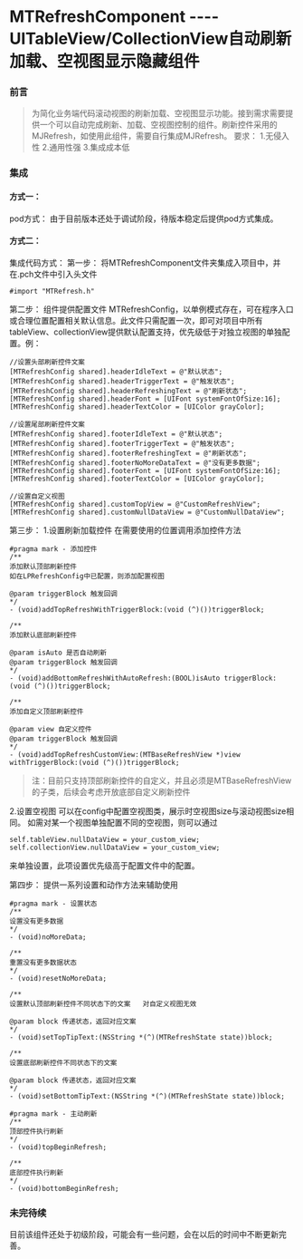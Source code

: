 # MTRefreshComponent ----UITableView/CollectionView自动刷新加载、空视图显示隐藏组件

### 前言
>为简化业务端代码滚动视图的刷新加载、空视图显示功能。接到需求需要提供一个可以自动完成刷新、加载、空视图控制的组件。刷新控件采用的MJRefresh，如使用此组件，需要自行集成MJRefresh。
要求：
1.无侵入性
2.通用性强
3.集成成本低

### 集成
#### 方式一：
pod方式：
由于目前版本还处于调试阶段，待版本稳定后提供pod方式集成。
#### 方式二：
集成代码方式：
第一步：
将MTRefreshComponent文件夹集成入项目中，并在.pch文件中引入头文件
```
#import "MTRefresh.h"
```
第二步：
组件提供配置文件 MTRefreshConfig，以单例模式存在，可在程序入口或合理位置配置相关默认信息。此文件只需配置一次，即可对项目中所有tableView、collectionView提供默认配置支持，优先级低于对独立视图的单独配置。例：
```
//设置头部刷新控件文案
[MTRefreshConfig shared].headerIdleText = @"默认状态";
[MTRefreshConfig shared].headerTriggerText = @"触发状态";
[MTRefreshConfig shared].headerRefreshingText = @"刷新状态";
[MTRefreshConfig shared].headerFont = [UIFont systemFontOfSize:16];
[MTRefreshConfig shared].headerTextColor = [UIColor grayColor];

//设置尾部刷新控件文案
[MTRefreshConfig shared].footerIdleText = @"默认状态";
[MTRefreshConfig shared].footerTriggerText = @"触发状态";
[MTRefreshConfig shared].footerRefreshingText = @"刷新状态";
[MTRefreshConfig shared].footerNoMoreDataText = @"没有更多数据";
[MTRefreshConfig shared].footerFont = [UIFont systemFontOfSize:16];
[MTRefreshConfig shared].footerTextColor = [UIColor grayColor];

//设置自定义视图
[MTRefreshConfig shared].customTopView = @"CustomRefreshView";
[MTRefreshConfig shared].customNullDataView = @"CustomNullDataView";
```
第三步：
1.设置刷新加载控件
在需要使用的位置调用添加控件方法
```
#pragma mark - 添加控件
/**
添加默认顶部刷新控件
如在LPRefreshConfig中已配置，则添加配置视图

@param triggerBlock 触发回调
*/
- (void)addTopRefreshWithTriggerBlock:(void (^)())triggerBlock;

/**
添加默认底部刷新控件

@param isAuto 是否自动刷新
@param triggerBlock 触发回调
*/
- (void)addBottomRefreshWithAutoRefresh:(BOOL)isAuto triggerBlock:(void (^)())triggerBlock;

/**
添加自定义顶部刷新控件

@param view 自定义控件
@param triggerBlock 触发回调
*/
- (void)addTopRefreshCustomView:(MTBaseRefreshView *)view withTriggerBlock:(void (^)())triggerBlock;
```
>注：目前只支持顶部刷新控件的自定义，并且必须是MTBaseRefreshView的子类，后续会考虑开放底部自定义刷新控件

2.设置空视图
可以在config中配置空视图类，展示时空视图size与滚动视图size相同。
如需对某一个视图单独配置不同的空视图，则可以通过
```
self.tableView.nullDataView = your_custom_view;
self.collectionView.nullDataView = your_custom_view;
```
来单独设置，此项设置优先级高于配置文件中的配置。

第四步：
提供一系列设置和动作方法来辅助使用
```
#pragma mark - 设置状态
/**
设置没有更多数据
*/
- (void)noMoreData;

/**
重置没有更多数据状态
*/
- (void)resetNoMoreData;

/**
设置默认顶部刷新控件不同状态下的文案   对自定义视图无效

@param block 传递状态，返回对应文案
*/
- (void)setTopTipText:(NSString *(^)(MTRefreshState state))block;

/**
设置底部刷新控件不同状态下的文案

@param block 传递状态，返回对应文案
*/
- (void)setBottomTipText:(NSString *(^)(MTRefreshState state))block;

#pragma mark - 主动刷新
/**
顶部控件执行刷新
*/
- (void)topBeginRefresh;

/**
底部控件执行刷新
*/
- (void)bottomBeginRefresh;

```

### 未完待续
目前该组件还处于初级阶段，可能会有一些问题，会在以后的时间中不断更新完善。
